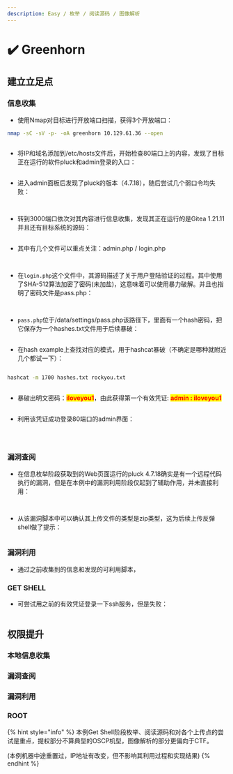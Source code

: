 ```yaml
---
description: Easy / 枚举 / 阅读源码 / 图像解析
---
```


# ✔️ Greenhorn

## 建立立足点

### 信息收集

* 使用Nmap对目标进行开放端口扫描，获得3个开放端口：

```bash
nmap -sC -sV -p- -oA greenhorn 10.129.61.36 --open
```

<figure><img src="../../.gitbook/assets/1 (9).png" alt=""><figcaption></figcaption></figure>

* 将IP和域名添加到/etc/hosts文件后，开始检查80端口上的内容，发现了目标正在运行的软件pluck和admin登录的入口：

<figure><img src="../../.gitbook/assets/2.png" alt=""><figcaption></figcaption></figure>

* 进入admin面板后发现了pluck的版本（4.7.18），随后尝试几个弱口令均失败：

<figure><img src="../../.gitbook/assets/3.png" alt=""><figcaption></figcaption></figure>

<figure><img src="../../.gitbook/assets/4.png" alt=""><figcaption></figcaption></figure>

* 转到3000端口依次对其内容进行信息收集，发现其正在运行的是Gitea 1.21.11并且还有目标系统的源码：

<figure><img src="../../.gitbook/assets/8 (12).png" alt=""><figcaption></figcaption></figure>

* 其中有几个文件可以重点关注：admin.php / login.php

<figure><img src="../../.gitbook/assets/9 (9).png" alt=""><figcaption></figcaption></figure>

<figure><img src="../../.gitbook/assets/10 (10).png" alt=""><figcaption></figcaption></figure>

* 在`login.php`这个文件中，其源码描述了关于用户登陆验证的过程。其中使用了SHA-512算法加密了密码(未加盐)，这意味着可以使用暴力破解。并且也指明了密码文件是pass.php：

<figure><img src="../../.gitbook/assets/11 (9).png" alt=""><figcaption></figcaption></figure>

<figure><img src="../../.gitbook/assets/12 (10).png" alt=""><figcaption></figcaption></figure>

* `pass.php`位于/data/settings/pass.php该路径下，里面有一个hash密码，把它保存为一个hashes.txt文件用于后续暴破：

<figure><img src="../../.gitbook/assets/13 (11).png" alt=""><figcaption></figcaption></figure>

* 在hash example上查找对应的模式，用于hashcat暴破（不确定是哪种就附近几个都试一下）：

<figure><img src="../../.gitbook/assets/14 (9).png" alt=""><figcaption></figcaption></figure>

```bash
hashcat -m 1700 hashes.txt rockyou.txt
```

<figure><img src="../../.gitbook/assets/15 (9).png" alt=""><figcaption></figcaption></figure>

* 暴破出明文密码：<mark style="color:red;">**iloveyou1**</mark>，由此获得第一个有效凭证: <mark style="color:red;">**admin : iloveyou1**</mark>

<figure><img src="../../.gitbook/assets/16 (7).png" alt=""><figcaption></figcaption></figure>

* 利用该凭证成功登录80端口的admin界面：

<figure><img src="../../.gitbook/assets/17 (6).png" alt=""><figcaption></figcaption></figure>

<figure><img src="../../.gitbook/assets/19 (8).png" alt=""><figcaption></figcaption></figure>

<figure><img src="../../.gitbook/assets/20 (7).png" alt=""><figcaption></figcaption></figure>

### 漏洞查阅

* 在信息枚举阶段获取到的Web页面运行的pluck 4.7.18确实是有一个远程代码执行的漏洞，但是在本例中的漏洞利用阶段仅起到了辅助作用，并未直接利用：

<figure><img src="../../.gitbook/assets/5.png" alt=""><figcaption></figcaption></figure>

<figure><img src="../../.gitbook/assets/6.png" alt=""><figcaption></figcaption></figure>

* 从该漏洞脚本中可以确认其上传文件的类型是zip类型，这为后续上传反弹shell做了提示：

<figure><img src="../../.gitbook/assets/7 (12).png" alt=""><figcaption></figcaption></figure>

### 漏洞利用

* 通过之前收集到的信息和发现的可利用脚本，





### GET SHELL

* 可尝试用之前的有效凭证登录一下ssh服务，但是失败：

<figure><img src="../../.gitbook/assets/18 (8).png" alt=""><figcaption></figcaption></figure>

















## 权限提升

### 本地信息收集





### 漏洞查阅&#x20;







### 漏洞利用







### ROOT















{% hint style="info" %}
本例Get Shell阶段枚举、阅读源码和对各个上传点的尝试是重点，提权部分不算典型的OSCP机型，图像解析的部分更偏向于CTF。

(本例机器中途重置过，IP地址有改变，但不影响其利用过程和实现结果)
{% endhint %}
